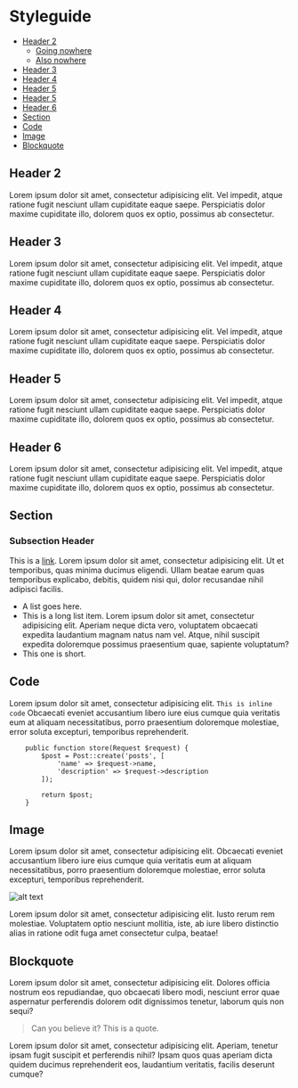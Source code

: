 # Styleguide
- [Header 2](#header2)
    - [Going nowhere](#empty)
    - [Also nowhere](#same)
- [Header 3](#header3)
- [Header 4](#header4)
- [Header 5](#header5)
- [Header 5](#header5)
- [Header 6](#header6)
- [Section](#section)
- [Code](#code)
- [Image](#image)
- [Blockquote](#blockquote)

<a name="header2"></a>
## Header 2
Lorem ipsum dolor sit amet, consectetur adipisicing elit. Vel impedit, atque ratione fugit nesciunt ullam cupiditate eaque saepe. Perspiciatis dolor maxime cupiditate illo, dolorem quos ex optio, possimus ab consectetur.

<a name="header3"></a>
## Header 3
Lorem ipsum dolor sit amet, consectetur adipisicing elit. Vel impedit, atque ratione fugit nesciunt ullam cupiditate eaque saepe. Perspiciatis dolor maxime cupiditate illo, dolorem quos ex optio, possimus ab consectetur.

<a name="header4"></a>
## Header 4
Lorem ipsum dolor sit amet, consectetur adipisicing elit. Vel impedit, atque ratione fugit nesciunt ullam cupiditate eaque saepe. Perspiciatis dolor maxime cupiditate illo, dolorem quos ex optio, possimus ab consectetur.

<a name="header5"></a>
## Header 5
Lorem ipsum dolor sit amet, consectetur adipisicing elit. Vel impedit, atque ratione fugit nesciunt ullam cupiditate eaque saepe. Perspiciatis dolor maxime cupiditate illo, dolorem quos ex optio, possimus ab consectetur.

<a name="header6"></a>
## Header 6
Lorem ipsum dolor sit amet, consectetur adipisicing elit. Vel impedit, atque ratione fugit nesciunt ullam cupiditate eaque saepe. Perspiciatis dolor maxime cupiditate illo, dolorem quos ex optio, possimus ab consectetur.

<a name="section"></a>
## Section
### Subsection Header
This is a [link](#). Lorem ipsum dolor sit amet, consectetur adipisicing elit. Ut et temporibus, quas minima ducimus eligendi. Ullam beatae earum quas temporibus explicabo, debitis, quidem nisi qui, dolor recusandae nihil adipisci facilis.
- A list goes here.
- This is a long list item. Lorem ipsum dolor sit amet, consectetur adipisicing elit. Aperiam neque dicta vero, voluptatem obcaecati expedita laudantium magnam natus nam vel. Atque, nihil suscipit expedita doloremque possimus praesentium quae, sapiente voluptatum?
- This one is short.

<a name="code"></a>
## Code
Lorem ipsum dolor sit amet, consectetur adipisicing elit. `This is inline code` Obcaecati eveniet accusantium libero iure eius cumque quia veritatis eum at aliquam necessitatibus, porro praesentium doloremque molestiae, error soluta excepturi, temporibus reprehenderit.
```
    public function store(Request $request) {
        $post = Post::create('posts', [
            'name' => $request->name,
            'description' => $request->description
        ]);

        return $post;
    }
```

<a name="image"></a>
## Image
Lorem ipsum dolor sit amet, consectetur adipisicing elit. Obcaecati eveniet accusantium libero iure eius cumque quia veritatis eum at aliquam necessitatibus, porro praesentium doloremque molestiae, error soluta excepturi, temporibus reprehenderit.

![alt text](/images/logo.png "Logo Title Text 1")

Lorem ipsum dolor sit amet, consectetur adipisicing elit. Iusto rerum rem molestiae. Voluptatem optio nesciunt mollitia, iste, ab iure libero distinctio alias in ratione odit fuga amet consectetur culpa, beatae!

<a name="blockquote"></a>
## Blockquote
Lorem ipsum dolor sit amet, consectetur adipisicing elit. Dolores officia nostrum eos repudiandae, quo obcaecati libero modi, nesciunt error quae aspernatur perferendis dolorem odit dignissimos tenetur, laborum quis non sequi?

> Can you believe it?
> This is a quote.

Lorem ipsum dolor sit amet, consectetur adipisicing elit. Aperiam, tenetur ipsam fugit suscipit et perferendis nihil? Ipsam quos quas aperiam dicta quidem ducimus reprehenderit eos, laudantium veritatis, facilis deserunt cumque?


